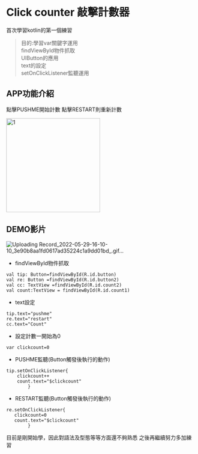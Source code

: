 # Click counter 敲擊計數器
首次學習kotlin的第一個練習
> 目的:學習var關鍵字運用  
  findViewById物件抓取  
  UIButton的應用  
  text的設定  
  setOnClickListener監聽運用  
  
## APP功能介紹
點擊PUSHME開始計數
點擊RESTART則重新計數  

<img width="250" alt="1" src="https://user-images.githubusercontent.com/106436314/170830843-cf50c83b-1198-4e63-aae3-270d953b1237.jpg">

## DEMO影片  
![Uploading Record_2022-05-29-16-10-10_3e90b8aa1fd0617ad35224c1a9dd01bd_.gif…]()

* findViewById物件抓取
```
val tip: Button=findViewById(R.id.button)
val re: Button =findViewById(R.id.button2)
val cc: TextView =findViewById(R.id.count2)
val count:TextView = findViewById(R.id.count1)
```
* text設定
```
tip.text="pushme"
re.text="restart"
cc.text="Count"
```
* 設定計數一開始為0
```
var clickcount=0
```
* PUSHME監聽(Button觸發後執行的動作)
```
tip.setOnClickListener{
    clickcount++
    count.text="$clickcount"
        }
```
* RESTART監聽(Button觸發後執行的動作)
```
re.setOnClickListener{
   clickcount=0
   count.text="$clickcount"
        }
```
目前是剛開始學，因此對語法及型態等等方面還不夠熟悉
之後再繼續努力多加練習
